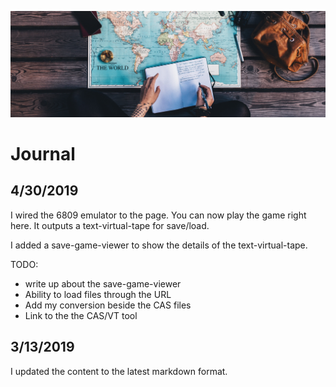 ![Journal](../../img/journal.jpg)

# Journal

## 4/30/2019

I wired the 6809 emulator to the page. You can now play the game
right here. It outputs a text-virtual-tape for save/load.

I added a save-game-viewer to show the details of the text-virtual-tape.

TODO:
  * write up about the save-game-viewer
  * Ability to load files through the URL
  * Add my conversion beside the CAS files
  * Link to the the CAS/VT tool 

## 3/13/2019

I updated the content to the latest markdown format.


